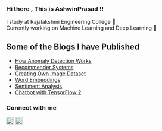 ### Hi there , This is AshwinPrasad !!

I study at Rajalakshmi Engineering College :school: \
Currently working on Machine Learning and Deep Learning :rocket:

## Some of the Blogs I have Published
- [How Anomaly Detection Works](https://medium.com/analytics-vidhya/how-anomaly-detection-works-4651f1786431)
- [Recommender Systems](https://medium.com/analytics-vidhya/simple-movie-recommender-system-with-correlation-coefficient-with-python-e6cb31dae01e)
- [Creating Own Image Dataset](https://medium.com/analytics-vidhya/create-your-own-real-image-dataset-with-python-deep-learning-b2576b63da1e)
- [Word Embeddings](https://medium.com/analytics-vidhya/word-embeddings-explained-62c046f7c79e)
- [Sentiment Analysis](https://medium.com/analytics-vidhya/sentiment-analysis-for-movie-reviews-791be2a58297)
- [Chatbot with TensorFlow 2](https://medium.com/analytics-vidhya/chatbot-with-tensorflow-2-0-going-merry-2f79284a6104)

### Connect with me
[<img width="20px" height="20px" align="bottom" src="https://www.flaticon.com/svg/static/icons/svg/174/174855.svg" />](https://www.linkedin.com/in/ashwin-prasad-aa53441a7/)   [<img width="20px" height="20px" align="bottom" src="https://www.flaticon.com/svg/static/icons/svg/174/174857.svg" />](https://www.instagram.com/ashwinhprasad/)
